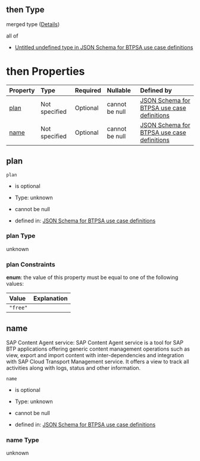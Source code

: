 ## then Type

merged type ([Details](btpsa-usecase-properties-services-items-allof-2-then-allof-13-then.md))

all of

*   [Untitled undefined type in JSON Schema for BTPSA use case definitions](btpsa-usecase-properties-services-items-allof-2-then-allof-13-then-allof-0.md "check type definition")

# then Properties

| Property      | Type          | Required | Nullable       | Defined by                                                                                                                                                                                                            |
| :------------ | :------------ | :------- | :------------- | :-------------------------------------------------------------------------------------------------------------------------------------------------------------------------------------------------------------------- |
| [plan](#plan) | Not specified | Optional | cannot be null | [JSON Schema for BTPSA use case definitions](btpsa-usecase-properties-services-items-allof-2-then-allof-13-then-properties-plan.md "undefined#/properties/services/items/allOf/2/then/allOf/13/then/properties/plan") |
| [name](#name) | Not specified | Optional | cannot be null | [JSON Schema for BTPSA use case definitions](btpsa-usecase-properties-services-items-allof-2-then-allof-13-then-properties-name.md "undefined#/properties/services/items/allOf/2/then/allOf/13/then/properties/name") |

## plan



`plan`

*   is optional

*   Type: unknown

*   cannot be null

*   defined in: [JSON Schema for BTPSA use case definitions](btpsa-usecase-properties-services-items-allof-2-then-allof-13-then-properties-plan.md "undefined#/properties/services/items/allOf/2/then/allOf/13/then/properties/plan")

### plan Type

unknown

### plan Constraints

**enum**: the value of this property must be equal to one of the following values:

| Value    | Explanation |
| :------- | :---------- |
| `"free"` |             |

## name

SAP Content Agent service: SAP Content Agent service is a tool for SAP BTP applications offering generic content management operations such as view, export and import content with inter-dependencies and integration with SAP Cloud Transport Management service. It offers a view to track all activities along with logs, status and other information.

`name`

*   is optional

*   Type: unknown

*   cannot be null

*   defined in: [JSON Schema for BTPSA use case definitions](btpsa-usecase-properties-services-items-allof-2-then-allof-13-then-properties-name.md "undefined#/properties/services/items/allOf/2/then/allOf/13/then/properties/name")

### name Type

unknown
